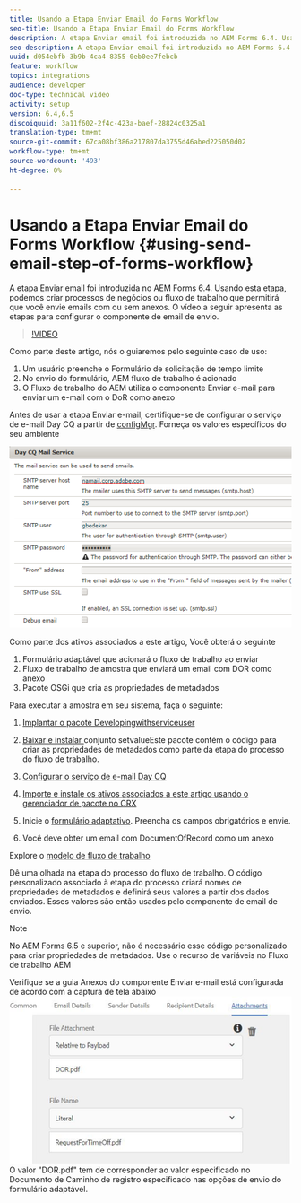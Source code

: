 ```yaml
---
title: Usando a Etapa Enviar Email do Forms Workflow
seo-title: Usando a Etapa Enviar Email do Forms Workflow
description: A etapa Enviar email foi introduzida no AEM Forms 6.4. Usando esta etapa, podemos criar processos de negócios ou fluxo de trabalho que permitirá que você envie emails com ou sem anexos. O vídeo a seguir apresenta as etapas para configurar o componente de email de envio
seo-description: A etapa Enviar email foi introduzida no AEM Forms 6.4. Usando esta etapa, podemos criar processos de negócios ou fluxo de trabalho que permitirá que você envie emails com ou sem anexos. O vídeo a seguir apresenta as etapas para configurar o componente de email de envio
uuid: d054ebfb-3b9b-4ca4-8355-0eb0ee7febcb
feature: workflow
topics: integrations
audience: developer
doc-type: technical video
activity: setup
version: 6.4,6.5
discoiquuid: 3a11f602-2f4c-423a-baef-28824c0325a1
translation-type: tm+mt
source-git-commit: 67ca08bf386a217807da3755d46abed225050d02
workflow-type: tm+mt
source-wordcount: '493'
ht-degree: 0%

---
```



# Usando a Etapa Enviar Email do Forms Workflow {#using-send-email-step-of-forms-workflow}

A etapa Enviar email foi introduzida no AEM Forms 6.4. Usando esta etapa, podemos criar processos de negócios ou fluxo de trabalho que permitirá que você envie emails com ou sem anexos. O vídeo a seguir apresenta as etapas para configurar o componente de email de envio.

>[!VIDEO](https://video.tv.adobe.com/v/21499/?quality=9&learn=on)

Como parte deste artigo, nós o guiaremos pelo seguinte caso de uso:

1. Um usuário preenche o Formulário de solicitação de tempo limite
1. No envio do formulário, AEM fluxo de trabalho é acionado
1. O Fluxo de trabalho do AEM utiliza o componente Enviar e-mail para enviar um e-mail com o DoR como anexo

Antes de usar a etapa Enviar e-mail, certifique-se de configurar o serviço de e-mail Day CQ a partir de [configMgr](http://localhost:4502/system/console/configMgr). Forneça os valores específicos do seu ambiente

![Configurar o serviço de e-mail Day CQ](assets/mailservice.png)

Como parte dos ativos associados a este artigo, Você obterá o seguinte

1. Formulário adaptável que acionará o fluxo de trabalho ao enviar
1. Fluxo de trabalho de amostra que enviará um email com DOR como anexo
1. Pacote OSGi que cria as propriedades de metadados

Para executar a amostra em seu sistema, faça o seguinte:

1. [Implantar o pacote Developingwithserviceuser](/help/forms/assets/common-osgi-bundles/DevelopingWithServiceUser.jar)

1. [Baixar e instalar ](/help/forms/assets/common-osgi-bundles/SetValueApp.core-1.0-SNAPSHOT.jar)conjunto setvalueEste pacote contém o código para criar as propriedades de metadados como parte da etapa do processo do fluxo de trabalho.
1. [Configurar o serviço de e-mail Day CQ](https://helpx.adobe.com/experience-manager/6-5/sites/administering/using/notification.html)
1. [Importe e instale os ativos associados a este artigo usando o gerenciador de pacote no CRX](assets/emaildoraemformskt.zip)
1. Inicie o [formulário adaptativo](http://localhost:4502/content/dam/formsanddocuments/helpx/timeoffrequestform/jcr:content?wcmmode=disabled). Preencha os campos obrigatórios e envie.
1. Você deve obter um email com DocumentOfRecord como um anexo

Explore o [modelo de fluxo de trabalho](http://localhost:4502/editor.html/conf/global/settings/workflow/models/emaildor.html)

Dê uma olhada na etapa do processo do fluxo de trabalho. O código personalizado associado à etapa do processo criará nomes de propriedades de metadados e definirá seus valores a partir dos dados enviados. Esses valores são então usados pelo componente de email de envio.

>[!NOTE]
>
>No AEM Forms 6.5 e superior, não é necessário esse código personalizado para criar propriedades de metadados. Use o recurso de variáveis no Fluxo de trabalho AEM

Verifique se a guia Anexos do componente Enviar e-mail está configurada de acordo com a captura de tela abaixo
![Enviar separador de anexo de correio eletrônico](assets/sendemailcomponentconfigure.jpg)O valor &quot;DOR.pdf&quot; tem de corresponder ao valor especificado no Documento de Caminho de registro especificado nas opções de envio do formulário adaptável.


